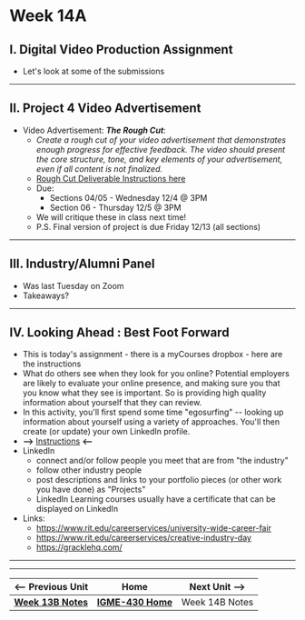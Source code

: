 # Week 14A

## I. Digital Video Production Assignment
- Let's look at some of the submissions

---

## II. Project 4 Video Advertisement
- Video Advertisement: ***The Rough Cut***:
  - *Create a rough cut of your video advertisement that demonstrates enough progress for effective feedback. The video should present the core structure, tone, and key elements of your advertisement, even if all content is not finalized.*
  - [Rough Cut Deliverable Instructions here](https://docs.google.com/document/d/1T1-9-pM7ewtfgdOjSMhdqrpZGdbkXzUXV1chF-aW5Qs/edit?usp=sharing)
  - Due:
    - Sections 04/05 - Wednesday 12/4 @ 3PM
    - Section 06 - Thursday 12/5 @ 3PM
  - We will critique these in class next time!
  - P.S. Final version of project is due Friday 12/13 (all sections)

---

## III. Industry/Alumni Panel
- Was last Tuesday on Zoom
- Takeaways?

---

## IV. Looking Ahead : Best Foot Forward
- This is today's assignment - there is a myCourses dropbox - here are the instructions
- What do others see when they look for you online? Potential employers are likely to evaluate your online presence, and making sure you that you know what they see is important. So is providing high quality information about yourself that they can review.
- In this activity, you'll first spend some time "egosurfing" -- looking up information about yourself using a variety of approaches. You'll then create (or update) your own LinkedIn profile.&nbsp;
- **-->** [Instructions](https://docs.google.com/document/d/1p41_Cqv-yEOTR7rVBxQBNnDI95jmGc2WdUC_tlHiELg/edit?usp=sharing) **<--**
- LinkedIn
  - connect and/or follow people you meet that are from "the industry"
  - follow other industry people
  - post descriptions and links to your portfolio pieces (or other work you have done) as "Projects"
  - LinkedIn Learning courses usually have a certificate that can be displayed on LinkedIn
- Links:
  - https://www.rit.edu/careerservices/university-wide-career-fair
  - https://www.rit.edu/careerservices/creative-industry-day
  - https://gracklehq.com/

---
---

| <-- Previous Unit | Home | Next Unit -->
| --- | --- | --- 
|  [**Week 13B Notes**](13B.md)  |  [**IGME-430 Home**](../) | Week 14B Notes

